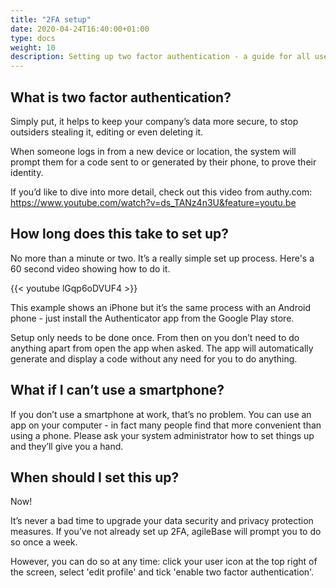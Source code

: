 ```yaml
---
title: "2FA setup"
date: 2020-04-24T16:40:00+01:00
type: docs
weight: 10
description: Setting up two factor authentication - a guide for all users
---
```

## What is two factor authentication?
Simply put, it helps to keep your company’s data more secure, to stop outsiders stealing it, editing or even deleting it.

When someone logs in from a new device or location, the system will prompt them for a code sent to or generated by their phone, to prove their identity.

If you’d like to dive into more detail, check out this video from authy.com: https://www.youtube.com/watch?v=ds_TANz4n3U&feature=youtu.be

## How long does this take to set up?
No more than a minute or two. It’s a really simple set up process. Here's a 60 second video showing how to do it. 

{{< youtube lGqp6oDVUF4 >}}

This example shows an iPhone but it’s the same process with an Android phone - just install the Authenticator app from the Google Play store.

Setup only needs to be done once. From then on you don’t need to do anything apart from open the app when asked. The app will automatically generate and display a code without any need for you to do anything.

## What if I can’t use a smartphone?
If you don’t use a smartphone at work, that’s no problem. You can use an app on your computer - in fact many people find that more convenient than using a phone. Please ask your system administrator how to set things up and they’ll give you a hand.

## When should I set this up?
Now!

It’s never a bad time to upgrade your data security and privacy protection measures. If you’ve not already set up 2FA, agileBase will prompt you to do so once a week. 

However, you can do so at any time: click your user icon at the top right of the screen, select 'edit profile' and tick 'enable two factor authentication'.